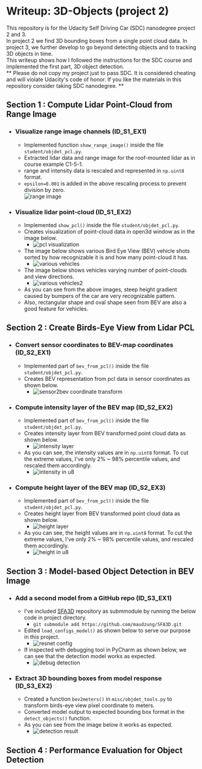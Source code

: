 # Writeup: 3D-Objects (project 2)

This repository is for the Udacity Self Driving Car (SDC) nanodegree project 2 and 3.  
In project 2 we find 3D bounding boxes from a single point cloud data. In project 3, we further develop to go beyond detecting objects and to tracking 3D objects in time.  
This writeup shows how I followed the instructions for the SDC course and implemented the first part, 3D object detection.  
** Please do not copy my project just to pass SDC. It is considered cheating and will violate Udacity's code of honor. If you like the materials in this repository consider taking SDC nanodegree. **

## Section 1 : Compute Lidar Point-Cloud from Range Image
* ### Visualize range image channels (ID_S1_EX1)
  * Implemented function `show_range_image()` inside the file `student/objdet_pcl.py`.
  * Extracted lidar data and range image for the roof-mounted lidar as in course example C1-5-1.
  * range and intensity data is rescaled and represented in `np.uint8` format.
  * `epsilon=0.001` is added in the above rescaling process to prevent division by zero.  
  ![range image](/img/s1_ex1_range_img.png)
* ### Visualize lidar point-cloud (ID_S1_EX2)
  * Implemented `show_pcl()` inside the file `student/objdet_pcl.py`.
  * Creates visualization of point-cloud data in open3d window as in the image below.
    * ![pcl visualization](/img/s1_ex2_run.png)
  * The image below shows various Bird Eye View (BEV) vehicle shots sorted by how recognizable it is and how many point-cloud it has.
    * ![various vehicles](/img/s1_ex2_vehicles.png)
  * The image below shows vehicles varying number of point-clouds and view directions.
    * ![various vehicles2](/img/s1_ex2_vehicles2.png)
  * As you can see from the above images, steep height gradient caused by bumpers of the car are very recognizable pattern.  
  * Also, rectangular shape and oval shape seen from BEV are also a good feature for vehicles.
  
## Section 2 : Create Birds-Eye View from Lidar PCL 
  * ### Convert sensor coordinates to BEV-map coordinates (ID_S2_EX1)
    * Implemented part of `bev_from_pcl()` inside the file `student/objdet_pcl.py`.
    * Creates BEV representation from pcl data in sensor coordinates as shown below.
      * ![sensor2bev coordinate transform](/img/s2_e1_run.png)
  * ### Compute intensity layer of the BEV map (ID_S2_EX2)
    * Implemented part of `bev_from_pcl()` inside the file `student/objdet_pcl.py`.
    * Creates intensity layer from BEV transformed point cloud data as shown below.
      * ![intensity layer](/img/s2_ex2_run.png)
    * As you can see, the intensity values are in `np.uint8` format. To cut the extreme values, I've only 2% ~ 98% percentile values, and rescaled them accordingly.
      * ![intensity in u8](/img/s2_ex2_u8.png)
  * ### Compute height layer of the BEV map (ID_S2_EX3)
    * Implemented part of `bev_from_pcl()` inside the file `student/objdet_pcl.py`.
    * Creates height layer from BEV transformed point cloud data as shown below.
      * ![height layer](/img/s2_ex3_run.png)
    * As you can see, the height values are in `np.uint8` format. To cut the extreme values, I've only 2% ~ 98% percentile values, and rescaled them accordingly.
      * ![height in u8](/img/s2_ex3_u8.png)
  

## Section 3 : Model-based Object Detection in BEV Image
  * ### Add a second model from a GitHub repo (ID_S3_EX1)
    * I've included [SFA3D](https://github.com/maudzung/SFA3D) repository as submmodule by running the below code in project directory.
      * ```git submodule add https://github.com/maudzung/SFA3D.git```
    * Edited `load_configs_model()` as shown below to serve our purpose in this project.
      * ![resnet config](/img/s3_ex1_config.png)
    * If inspected with debugging tool in PyCharm as shown below, we can see that the detection model works as expected.
      * ![debug detection](/img/s3_ex1_debug.png)
  * ### Extract 3D bounding boxes from model response (ID_S3_EX2)
    * Created a function `bev2meters()` in `misc/objdet_tools.py` to transform birds-eye view pixel coordinate to meters.
    * Converted model output to expected bounding box format in the `detect_objects()` function.
    * As you can see from the image below it works as expected.
      * ![detection result](/img/s3_ex2_run.png)



## Section 4 : Performance Evaluation for Object Detection

